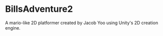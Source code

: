 # BillsAdventure2

A mario-like 2D platformer created by Jacob Yoo using Unity's 2D creation engine.
